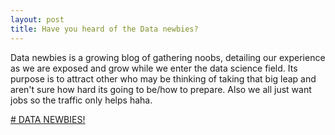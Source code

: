 ```yaml
---
layout: post
title: Have you heard of the Data newbies?
---
```

Data newbies is a growing blog of gathering noobs, detailing our experience as we are exposed and grow while we enter the data science field. Its purpose is to attract other who may be thinking of taking that big leap and aren't sure how hard its going to be/how to prepare. Also we all just want jobs so the traffic only helps haha. 

<a href="https://www.datanewbies.com/"># DATA NEWBIES!</a>

